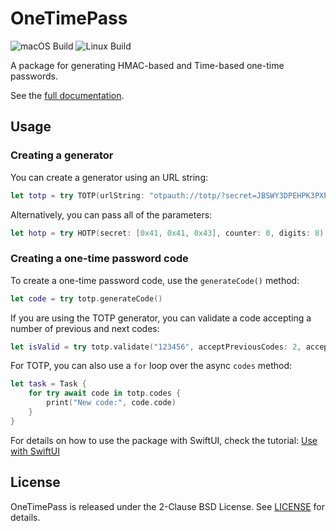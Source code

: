 # OneTimePass

![macOS Build](https://github.com/pambrozy/OneTimePass/actions/workflows/macos.yaml)
![Linux Build](https://github.com/pambrozy/OneTimePass/actions/workflows/linux.yaml)

A package for generating HMAC-based and Time-based one-time passwords.

See the [full documentation](https://pambrozy.github.io/OneTimePass/documentation/onetimepass/).

## Usage

### Creating a generator
You can create a generator using an URL string:
```swift
let totp = try TOTP(urlString: "otpauth://totp/?secret=JBSWY3DPEHPK3PXP")
```

Alternatively, you can pass all of the parameters:
```swift
let hotp = try HOTP(secret: [0x41, 0x41, 0x43], counter: 0, digits: 8)
```

### Creating a one-time password code
To create a one-time password code, use the `generateCode()` method:
```swift
let code = try totp.generateCode()
```

If you are using the TOTP generator, you can validate a code accepting a number of previous and next codes:
```swift
let isValid = try totp.validate("123456", acceptPreviousCodes: 2, acceptNextCodes: 1)
```

For TOTP, you can also use a `for` loop over the async `codes` method:
```swift
let task = Task {
    for try await code in totp.codes {
        print("New code:", code.code)
    }
}
```

For details on how to use the package with SwiftUI, check the tutorial:
[Use with SwiftUI](https://pambrozy.github.io/OneTimePass/tutorials/onetimepass/use-with-swiftui)


## License
OneTimePass is released under the 2-Clause BSD License. See [LICENSE](LICENSE) for details.
